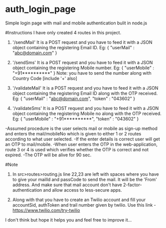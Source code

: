 # auth_login_page
Simple login page with mail and mobile authentication bulit in node.js

#Instructions
I have only created 4 routes in this project. 

1. '/sendMail'
    It is a POST request and you have to feed it with a JSON object containing the registering Email ID.
    Eg: { "userMail" : "abc@domain.com" }

2. '/sendSms'
    It is a POST request and you have to feed it with a JSON object containing the registering Mobile number.
    Eg: { "userMobile" : "+91**********" }
    Note: you have to send the number along with Country Code [include '+' also]

3. '/validateMail'
    It is a POST request and you have to feed it with a JSON object containing the registering Email ID along with the OTP received.
    Eg: { "userMail" : "abc@domain.com", "token" : "043602" }

4. '/validateSms'
    It is a POST request and you have to feed it with a JSON object containing the registering Mobile no along with the OTP received.
    Eg: { "userMobile" : "+91**********", "token" : "043602" }

-Assumed procedure is the user selects mail or mobile as sign-up method and enters the mail/mobileNo which is given to either 1 or 2 routes according to what user selected.
-If the enter details is correct user will get an OTP to mail/mobile.
-When user enters the OTP in the web-application, route 3 or 4 is used which verifies whether the OTP is correct and not expired.
-The OTP will be alive for 90 sec.

#Note
1. In src>routes>routing.js line 22,23 are left with spaces where you have to give your mailId and passCode to send the mail. It will be the 'From' address. And make sure that mail account don't have 2-factor-authentication and allow access to less-secure apps.

2. Along with that you have to create an Twilio account and fill your accountSid, authToken and trail number given by twilio.
    Use this link - https://www.twilio.com/try-twilio

I don't think but hope it helps you and feel free to improve it... 
